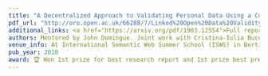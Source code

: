 ```yaml
---
title: "A Decentralized Approach to Validating Personal Data Using a Combination of Blockchains and Linked Data"
pdf_url: "http://oro.open.ac.uk/66288/7/Linked%20Open%20Data%20Validity%20ISWS%202018.pdf"
additional_links: <a href="https://arxiv.org/pdf/1903.12554">Full report</a>
authors: Mentored by John Domingue. Joint work with Cristina-Iulia Bucur, Fiorela Ciroku, Tatiana Makhalova, Ettore Rizza, Dalia Varanka, Michael Wolowyk
venue_info: At International Semantic Web Summer School (ISWS) in Bertinoro, Italy
pub_year: 2018
award: 🏆 Won 1st prize for best research report and 1st prize best presentation
---
```

